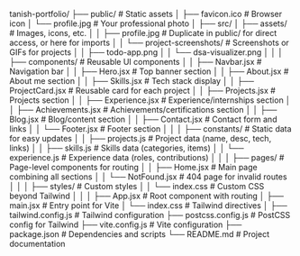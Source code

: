 tanish-portfolio/
├── public/                    # Static assets
│   ├── favicon.ico            # Browser icon
│   └── profile.jpg            # Your professional photo
│
├── src/
│   ├── assets/                # Images, icons, etc.
│   │   ├── profile.jpg        # Duplicate in public/ for direct access, or here for imports
│   │   └── project-screenshots/ # Screenshots or GIFs for projects
│   │       ├── todo-app.png
│   │       └── dsa-visualizer.png
│   │
│   ├── components/            # Reusable UI components
│   │   ├── Navbar.jsx         # Navigation bar
│   │   ├── Hero.jsx           # Top banner section
│   │   ├── About.jsx          # About me section
│   │   ├── Skills.jsx         # Tech stack display
│   │   ├── ProjectCard.jsx    # Reusable card for each project
│   │   ├── Projects.jsx       # Projects section
│   │   ├── Experience.jsx     # Experience/internships section
│   │   ├── Achievements.jsx   # Achievements/certifications section
│   │   ├── Blog.jsx           # Blog/content section
│   │   ├── Contact.jsx        # Contact form and links
│   │   └── Footer.jsx         # Footer section
│   │
│   ├── constants/             # Static data for easy updates
│   │   ├── projects.js        # Project data (name, desc, tech, links)
│   │   ├── skills.js          # Skills data (categories, items)
│   │   └── experience.js      # Experience data (roles, contributions)
│   │
│   ├── pages/                 # Page-level components for routing
│   │   ├── Home.jsx           # Main page combining all sections
│   │   └── NotFound.jsx       # 404 page for invalid routes
│   │
│   ├── styles/                # Custom styles
│   │   └── index.css          # Custom CSS beyond Tailwind
│   │
│   ├── App.jsx                # Root component with routing
│   ├── main.jsx               # Entry point for Vite
│   └── index.css              # Tailwind directives
│
├── tailwind.config.js         # Tailwind configuration
├── postcss.config.js          # PostCSS config for Tailwind
├── vite.config.js             # Vite configuration
├── package.json               # Dependencies and scripts
└── README.md                  # Project documentation